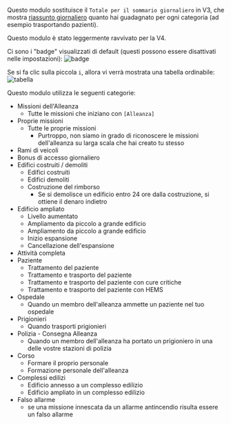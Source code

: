 Questo modulo sostituisce il `Totale per il sommario giornaliero` in V3, che mostra [riassunto giornaliero](https://www.operatore112.it/credits/daily) quanto hai guadagnato per ogni categoria (ad esempio trasportando pazienti).

Questo modulo è stato leggermente ravvivato per la V4.

Ci sono i "badge" visualizzati di default (questi possono essere disattivati nelle impostazioni):
![badge](badges.png)

Se si fa clic sulla piccola `i`, allora vi verrà mostrata una tabella ordinabile:
![tabella](table.png)

Questo modulo utilizza le seguenti categorie:

* Missioni dell'Alleanza
  * Tutte le missioni che iniziano con `[Alleanza]`
* Proprie missioni
  * Tutte le proprie missioni
    * Purtroppo, non siamo in grado di riconoscere le missioni dell'alleanza su larga scala che hai creato tu stesso
* Rami di veicoli
* Bonus di accesso giornaliero
* Edifici costruiti / demoliti
  * Edifici costruiti
  * Edifici demoliti
  * Costruzione del rimborso
    * Se si demolisce un edificio entro 24 ore dalla costruzione, si ottiene il denaro indietro
* Edificio ampliato
  * Livello aumentato
  * Ampliamento da piccolo a grande edificio
  * Ampliamento da piccolo a grande edificio
  * Inizio espansione
  * Cancellazione dell'espansione
* Attività completa 
* Paziente
  * Trattamento del paziente
  * Trattamento e trasporto del paziente
  * Trattamento e trasporto del paziente con cure critiche
  * Trattamento e trasporto del paziente con HEMS
* Ospedale
  * Quando un membro dell'alleanza ammette un paziente nel tuo ospedale
* Prigionieri
  * Quando trasporti prigionieri
* Polizia - Consegna Alleanza
  * Quando un membro dell'alleanza ha portato un prigioniero in una delle vostre stazioni di polizia
* Corso
  * Formare il proprio personale
  * Formazione personale dell'alleanza
* Complessi edilizi
  * Edificio annesso a un complesso edilizio
  * Edificio ampliato in un complesso edilizio
* Falso allarme
  * se una missione innescata da un allarme antincendio risulta essere un falso allarme